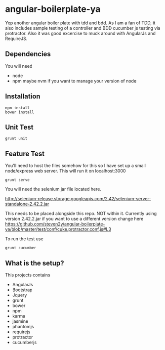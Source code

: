 angular-boilerplate-ya
======================

Yep another angular boiler plate with tdd and bdd.  As I am a fan of TDD, it also includes sample testing of a controller and BDD cucumber js testing via protractor.
Also it was good excercise to muck around with AngularJs and RequireJS.

Dependencies
-------------
You will need 
* node
* npm
maybe nvm if you want to manage your version of node



Installation
-------------
```
npm install
bower install
```

Unit Test
---------
```
grunt unit
```


Feature Test
---------
You'll need to host the files somehow for this so I have set up a small node/express web server.  This will run it on localhost:3000

```
grunt serve
```

You will need the selenium jar file located here.

http://selenium-release.storage.googleapis.com/2.42/selenium-server-standalone-2.42.2.jar

This needs to be placed alongside this repo.  NOT within it. Currently using version 2.42.2.jar if you want to use a different version change here https://github.com/steven2y/angular-boilerplate-ya/blob/master/test/conf/cuke.protractor.conf.js#L3

To run the test use

```
grunt cucumber
```



What is the setup?
--------------
This projects contains

* AngularJs
* Bootstrap
* Jquery
* grunt
* bower
* npm
* karma
* jasmine
* phantomjs
* requirejs
* protractor
* cucumberjs



